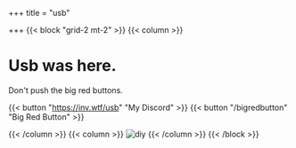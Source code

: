 +++
title = "usb"

+++
{{< block "grid-2 mt-2" >}}
{{< column >}}

# Usb was here.

Don't push the big red buttons.

{{< button "https://inv.wtf/usb" "My Discord" >}} {{< button "/bigredbutton" "Big Red Button" >}}

{{< /column >}}
{{< column >}}
![diy](/images/pumpkin.png)
{{< /column >}}
{{< /block >}}